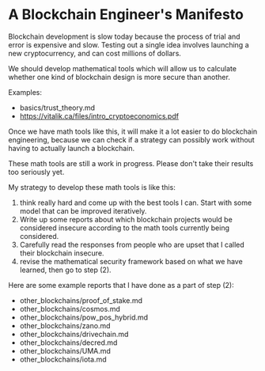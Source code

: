 A Blockchain Engineer's Manifesto
===========

Blockchain development is slow today because the process of trial and error is expensive and slow.
Testing out a single idea involves launching a new cryptocurrency, and can cost millions of dollars.

We should develop mathematical tools which will allow us to calculate whether one kind of blockchain design is more secure than another.

Examples:
* basics/trust_theory.md
* https://vitalik.ca/files/intro_cryptoeconomics.pdf

Once we have math tools like this, it will make it a lot easier to do blockchain engineering, because we can check if a strategy can possibly work without having to actually launch a blockchain.

These math tools are still a work in progress. Please don't take their results too seriously yet.

My strategy to develop these math tools is like this:
1) think really hard and come up with the best tools I can. Start with some model that can be improved iteratively.
2) Write up some reports about which blockchain projects would be considered insecure according to the math tools currently being considered.
3) Carefully read the responses from people who are upset that I called their blockchain insecure.
4) revise the mathematical security framework based on what we have learned, then go to step (2).


Here are some example reports that I have done as a part of step (2):
* other_blockchains/proof_of_stake.md
* other_blockchains/cosmos.md
* other_blockchains/pow_pos_hybrid.md
* other_blockchains/zano.md
* other_blockchains/drivechain.md
* other_blockchains/decred.md
* other_blockchains/UMA.md
* other_blockchains/iota.md
